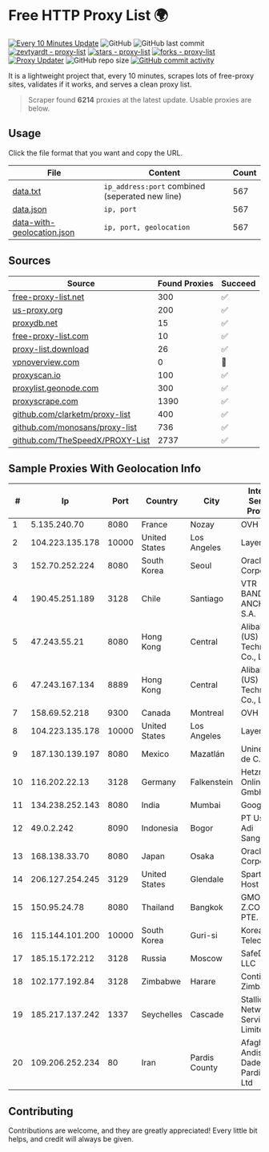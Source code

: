 
# Free HTTP Proxy List 🌍

[![Every 10 Minutes Update](https://github.com/mertguvencli/http-proxy-list/actions/workflows/main.yml/badge.svg?branch=main)](https://github.com/mertguvencli/http-proxy-list/actions/workflows/main.yml)
![GitHub](https://img.shields.io/github/license/mertguvencli/http-proxy-list)
![GitHub last commit](https://img.shields.io/github/last-commit/mertguvencli/http-proxy-list)
[![zevtyardt - proxy-list](https://img.shields.io/static/v1?label=zevtyardt&message=proxy-list&color=blue&logo=github)](https://github.com/zevtyardt/proxy-list "Go to GitHub repo")
[![stars - proxy-list](https://img.shields.io/github/stars/zevtyardt/proxy-list?style=social)](https://github.com/zevtyardt/proxy-list)
[![forks - proxy-list](https://img.shields.io/github/forks/zevtyardt/proxy-list?style=social)](https://github.com/zevtyardt/proxy-list)
[![Proxy Updater](https://github.com/zevtyardt/proxy-list/workflows/Proxy%20Updater/badge.svg)](https://github.com/zevtyardt/proxy-list/actions?query=workflow:"Proxy+Updater")
![GitHub repo size](https://img.shields.io/github/repo-size/zevtyardt/proxy-list)
[![GitHub commit activity](https://img.shields.io/github/commit-activity/m/zevtyardt/proxy-list?logo=commits)](https://github.com/zevtyardt/proxy-list/commits/main)

It is a lightweight project that, every 10 minutes, scrapes lots of free-proxy sites, validates if it works, and serves a clean proxy list.

> Scraper found **6214** proxies at the latest update. Usable proxies are below.

## Usage

Click the file format that you want and copy the URL.

|File|Content|Count|
|----|-------|-----|
|[data.txt](https://raw.githubusercontent.com/mertguvencli/http-proxy-list/main/proxy-list/data.txt)|`ip_address:port` combined (seperated new line)|567|
|[data.json](https://raw.githubusercontent.com/mertguvencli/http-proxy-list/main/proxy-list/data.json)|`ip, port`|567|
|[data-with-geolocation.json](https://raw.githubusercontent.com/mertguvencli/http-proxy-list/main/proxy-list/data-with-geolocation.json)|`ip, port, geolocation`|567|

## Sources

|Source|Found Proxies|Succeed|
|------|-------------|-------|
|[free-proxy-list.net](https://free-proxy-list.net)|300|✅|
|[us-proxy.org](https://www.us-proxy.org)|200|✅|
|[proxydb.net](http://proxydb.net)|15|✅|
|[free-proxy-list.com](https://free-proxy-list.com/?page=&port=&type%5B%5D=http&type%5B%5D=https&up_time=0&search=Search)|10|✅|
|[proxy-list.download](https://www.proxy-list.download/HTTP)|26|✅|
|[vpnoverview.com](https://vpnoverview.com/privacy/anonymous-browsing/free-proxy-servers)|0|🚫|
|[proxyscan.io](https://www.proxyscan.io)|100|✅|
|[proxylist.geonode.com](https://proxylist.geonode.com/api/proxy-list?limit=300&page=1&sort_by=lastChecked&sort_type=desc&protocols=http,https)|300|✅|
|[proxyscrape.com](https://api.proxyscrape.com/v2/?request=displayproxies&protocol=http&timeout=10000&country=all&ssl=all&anonymity=all)|1390|✅|
|[github.com/clarketm/proxy-list](https://raw.githubusercontent.com/clarketm/proxy-list/master/proxy-list-raw.txt)|400|✅|
|[github.com/monosans/proxy-list](https://raw.githubusercontent.com/monosans/proxy-list/main/proxies/http.txt)|736|✅|
|[github.com/TheSpeedX/PROXY-List](https://raw.githubusercontent.com/TheSpeedX/PROXY-List/master/http.txt)|2737|✅|


## Sample Proxies With Geolocation Info

|#|Ip|Port|Country|City|Internet Service Provider|
|-|--|----|-------|----|-------------------------|
|1|5.135.240.70|8080|France|Nozay|OVH SAS|
|2|104.223.135.178|10000|United States|Los Angeles|LayerHost|
|3|152.70.252.224|8080|South Korea|Seoul|Oracle Corporation|
|4|190.45.251.189|3128|Chile|Santiago|VTR BANDA ANCHA S.A.|
|5|47.243.55.21|8080|Hong Kong|Central|Alibaba (US) Technology Co., Ltd.|
|6|47.243.167.134|8889|Hong Kong|Central|Alibaba (US) Technology Co., Ltd.|
|7|158.69.52.218|9300|Canada|Montreal|OVH SAS|
|8|104.223.135.178|10000|United States|Los Angeles|LayerHost|
|9|187.130.139.197|8080|Mexico|Mazatlán|Uninet S.A. de C.V.|
|10|116.202.22.13|3128|Germany|Falkenstein|Hetzner Online GmbH|
|11|134.238.252.143|8080|India|Mumbai|Google LLC|
|12|49.0.2.242|8090|Indonesia|Bogor|PT Usaha Adi Sanggoro|
|13|168.138.33.70|8080|Japan|Osaka|Oracle Corporation|
|14|206.127.254.245|3129|United States|Glendale|Spartan Host Ltd|
|15|150.95.24.78|8080|Thailand|Bangkok|GMO-Z.COM PTE. LTD.|
|16|115.144.101.200|10000|South Korea|Guri-si|Korea Telecom|
|17|185.15.172.212|3128|Russia|Moscow|SafeData LLC|
|18|102.177.192.84|3128|Zimbabwe|Harare|Contitouch Zimbabwe|
|19|185.217.137.242|1337|Seychelles|Cascade|Stallion Network Services Limited|
|20|109.206.252.234|80|Iran|Pardis County|Afagh Andish Dadeh Pardis Co. Ltd|



## Contributing

Contributions are welcome, and they are greatly appreciated! Every
little bit helps, and credit will always be given.

